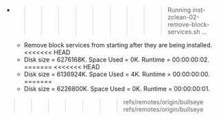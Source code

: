 * >>>>>>>>> Running inst-zclean-02-remove-block-services.sh ...
  * Remove block services from starting after they are being installed.
<<<<<<< HEAD
  * Disk size = 6276168K. Space Used = 0K. Runtime = 00:00:00:02.
=======
<<<<<<< HEAD
  * Disk size = 6136924K. Space Used = 4K. Runtime = 00:00:00:00.
=======
  * Disk size = 6226800K. Space Used = 0K. Runtime = 00:00:00:01.
>>>>>>> refs/remotes/origin/bullseye
>>>>>>> refs/remotes/origin/bullseye
